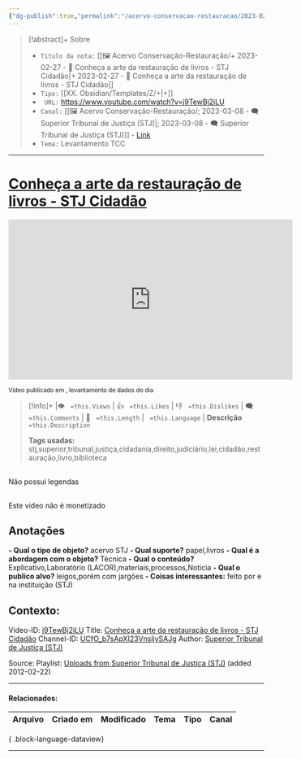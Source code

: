 ```yaml
---
{"dg-publish":true,"permalink":"/acervo-conservacao-restauracao/2023-02-27-conheca-a-arte-da-restauracao-de-livros-stj-cidadao/","tags":["🖼️/🎥️"]}
---
```



>[!abstract]+ Sobre
>- `Titulo da nota:`  [[🖼️ Acervo Conservação-Restauração/+ 2023-02-27   -  🎥️ Conheça a arte da restauração de livros - STJ Cidadão\|+ 2023-02-27   -  🎥️ Conheça a arte da restauração de livros - STJ Cidadão]]
>- `Tipo:`  [[XX. Obsidian/Templates/Z/+\|+]]
>- ` URL:`  https://www.youtube.com/watch?v=j9TewBj2iLU
>- `Canal:` [[🖼️ Acervo Conservação-Restauração/; 2023-03-08 - 🗨️ Superior Tribunal de Justiça (STJ)\|; 2023-03-08 - 🗨️ Superior Tribunal de Justiça (STJ)]] - [Link](http://www.youtube.com/@stjnoticias)
>- `Tema:`  Levantamento TCC
***

# [Conheça a arte da restauração de livros - STJ Cidadão](https://www.youtube.com/watch?v=j9TewBj2iLU)

<center><iframe width="560" height="315" src="https://www.youtube.com/embed/j9TewBj2iLU" title="YouTube video player" frameborder="0" allow="accelerometer; autoplay; clipboard-write; encrypted-media; gyroscope; picture-in-picture" allowfullscreen></iframe></center>

<small> Vídeo publicado em , levantamento de dados do dia  </small> 

>[!info]+ |👁️ ` =this.Views` | 👍 ` =this.Likes`  | 👎 ` =this.Dislikes` | 🗨️  ` =this.Comments` | 🎥️ ` =this.Length` | ` =this.Language` |
>**Descrição**
> ` =this.Description`
> 
> **Tags usadas:** stj,superior,tribunal,justiça,cidadania,direito,judiciário,lei,cidadão,restauração,livro,biblioteca


<p><span><div data-callout-metadata="" data-callout-fold="" data-callout="failure" class="callout node-insert-event"><div class="callout-title"><div class="callout-icon"><svg width="16" height="16"></svg></div><div class="callout-title-inner">Não possui legendas</div></div></div></span></p>

<p><span><div data-callout-metadata="" data-callout-fold="" data-callout="failure" class="callout node-insert-event"><div class="callout-title"><div class="callout-icon"><svg width="16" height="16"></svg></div><div class="callout-title-inner">Este video não é monetizado</div></div></div></span></p>




## Anotações
**- Qual o tipo de objeto?** 
	acervo STJ
**- Qual suporte?**
	papel,livros
**- Qual é a abordagem com o objeto?**
	Técnica
**- Qual o conteúdo?**
	Explicativo,Laboratório (LACOR),materiais,processos,Noticia
**- Qual o publico alvo?**
	leigos,porém com jargões
**- Coisas interessantes:**
	feito por e na instituição (STJ)

## Contexto:

Video-ID: <a target='_blank' href='https://youtu.be/j9TewBj2iLU'>j9TewBj2iLU</a>
Title: <a target='_blank' href='https://youtu.be/j9TewBj2iLU'>Conheça a arte da restauração de livros - STJ Cidadão</a>
Channel-ID: <a target='_blank' href='https://www.youtube.com/channel/UCfO_b7sApXI23VnsljvSAJg'>UCfO_b7sApXI23VnsljvSAJg</a>
Author: <a target='_blank' href='https://www.youtube.com/channel/UCfO_b7sApXI23VnsljvSAJg'>Superior Tribunal de Justiça (STJ)</a>

Source: Playlist: <a target='_blank' href='https://www.youtube.com/playlist?list=UUfO_b7sApXI23VnsljvSAJg'>Uploads from Superior Tribunal de Justiça (STJ)</a> (added 2012-02-22)


***
#### Relacionados:
| Arquivo | Criado em | Modificado | Tema | Tipo | Canal |
| ------- | --------- | ---------- | ---- | ---- | ----- |

{ .block-language-dataview}
***